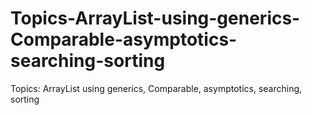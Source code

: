 # Topics-ArrayList-using-generics-Comparable-asymptotics-searching-sorting
Topics: ArrayList using generics, Comparable, asymptotics, searching, sorting

